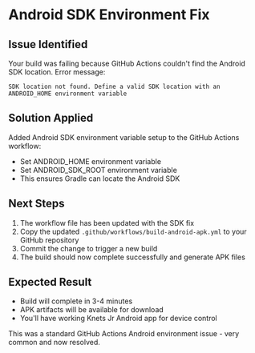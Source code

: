 # Android SDK Environment Fix

## Issue Identified
Your build was failing because GitHub Actions couldn't find the Android SDK location. Error message:
```
SDK location not found. Define a valid SDK location with an ANDROID_HOME environment variable
```

## Solution Applied
Added Android SDK environment variable setup to the GitHub Actions workflow:
- Set ANDROID_HOME environment variable
- Set ANDROID_SDK_ROOT environment variable  
- This ensures Gradle can locate the Android SDK

## Next Steps
1. The workflow file has been updated with the SDK fix
2. Copy the updated `.github/workflows/build-android-apk.yml` to your GitHub repository
3. Commit the change to trigger a new build
4. The build should now complete successfully and generate APK files

## Expected Result
- Build will complete in 3-4 minutes
- APK artifacts will be available for download
- You'll have working Knets Jr Android app for device control

This was a standard GitHub Actions Android environment issue - very common and now resolved.